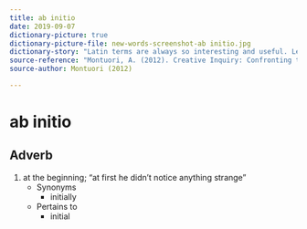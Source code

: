 ```yaml
---
title: ab initio
date: 2019-09-07
dictionary-picture: true
dictionary-picture-file: new-words-screenshot-ab initio.jpg
dictionary-story: "Latin terms are always so interesting and useful. Lets start this one at the begining...."
source-reference: "Montuori, A. (2012). Creative Inquiry: Confronting the challenges of scholarship in the 21st century. _Futures, 44_(1), 64–70. https://doi.org/10.1016/j.futures.2011.08.008"
source-author: Montuori (2012)

---
```



# ab initio


## Adverb

1. at the beginning; “at first he didn’t notice anything strange”
	- Synonyms
		- initially
	- Pertains to
		- initial